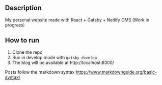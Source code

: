 ## Description
My personal website made with React + Gatsby + Netlify CMS (Work in progress)

## How to run
1. Clone the repo
2. Run in develop mode with `gatsby develop`
3. The blog will be available at http://localhost:8000/

Posts follow the markdown syntax https://www.markdownguide.org/basic-syntax/

